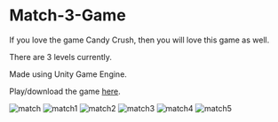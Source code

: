 # Match-3-Game

If you love the game Candy Crush, then you will love this game as well.

There are 3 levels currently.

Made using Unity Game Engine.

Play/download the game [here](https://shree56.itch.io/match-3).

![match](https://user-images.githubusercontent.com/56151022/159075987-d2984216-5c7e-4a26-a1db-2aed19451054.png)
![match1](https://user-images.githubusercontent.com/56151022/159076002-d90020a1-ea60-471b-a452-86adb14a131c.png)
![match2](https://user-images.githubusercontent.com/56151022/159076007-4e2d7ce7-7afb-4b86-b957-f520b919d6c3.png)
![match3](https://user-images.githubusercontent.com/56151022/159076011-6e256ece-820d-4502-b087-9d7e1d96bba8.png)
![match4](https://user-images.githubusercontent.com/56151022/159076013-c9f143ec-9c8a-478e-978c-66bf131df3e4.png)
![match5](https://user-images.githubusercontent.com/56151022/159076025-031ef7b3-4821-4a4d-a65a-513ff1ab16dc.png)

